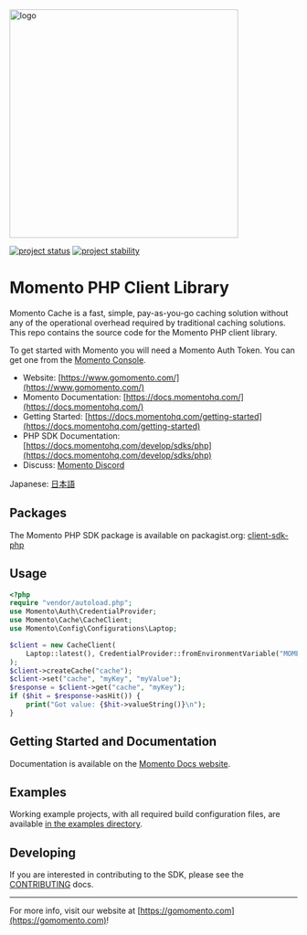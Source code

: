 <head>
  <meta name="Momento PHP Client Library Documentation" content="PHP client software development kit for Momento Cache">
</head>
<img src="https://docs.momentohq.com/img/logo.svg" alt="logo" width="400"/>

[![project status](https://momentohq.github.io/standards-and-practices/badges/project-status-official.svg)](https://github.com/momentohq/standards-and-practices/blob/main/docs/momento-on-github.md)
[![project stability](https://momentohq.github.io/standards-and-practices/badges/project-stability-stable.svg)](https://github.com/momentohq/standards-and-practices/blob/main/docs/momento-on-github.md)

# Momento PHP Client Library

Momento Cache is a fast, simple, pay-as-you-go caching solution without any of the operational overhead
required by traditional caching solutions.  This repo contains the source code for the Momento PHP client library.

To get started with Momento you will need a Momento Auth Token. You can get one from the [Momento Console](https://console.gomomento.com).

* Website: [https://www.gomomento.com/](https://www.gomomento.com/)
* Momento Documentation: [https://docs.momentohq.com/](https://docs.momentohq.com/)
* Getting Started: [https://docs.momentohq.com/getting-started](https://docs.momentohq.com/getting-started)
* PHP SDK Documentation: [https://docs.momentohq.com/develop/sdks/php](https://docs.momentohq.com/develop/sdks/php)
* Discuss: [Momento Discord](https://discord.gg/3HkAKjUZGq)

Japanese: [日本語](README.ja.md)

## Packages

The Momento PHP SDK package is available on packagist.org: [client-sdk-php](https://packagist.org/packages/momentohq/client-sdk-php)

## Usage

```php
<?php
require "vendor/autoload.php";
use Momento\Auth\CredentialProvider;
use Momento\Cache\CacheClient;
use Momento\Config\Configurations\Laptop;

$client = new CacheClient(
    Laptop::latest(), CredentialProvider::fromEnvironmentVariable("MOMENTO_AUTH_TOKEN"), 60
);
$client->createCache("cache");
$client->set("cache", "myKey", "myValue");
$response = $client->get("cache", "myKey");
if ($hit = $response->asHit()) {
    print("Got value: {$hit->valueString()}\n");
}

```

## Getting Started and Documentation

Documentation is available on the [Momento Docs website](https://docs.momentohq.com).

## Examples

Working example projects, with all required build configuration files, are available 
[in the examples directory](./examples/).

## Developing

If you are interested in contributing to the SDK, please see the [CONTRIBUTING](./CONTRIBUTING.md) docs.

----------------------------------------------------------------------------------------
For more info, visit our website at [https://gomomento.com](https://gomomento.com)!
